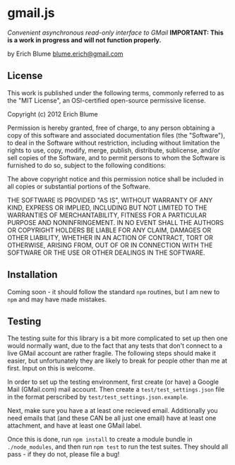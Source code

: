 gmail.js
========
*Convenient asynchronous read-only interface to GMail*
**IMPORTANT: This is a work in progress and will not function properly.**

by Erich Blume <blume.erich@gmail.com>

License
-------

This work is published under the following terms, commonly referred to as the
"MIT License", an OSI-certified open-source permissive license.

Copyright (c) 2012 Erich Blume

Permission is hereby granted, free of charge, to any person obtaining a copy of this software and associated documentation files (the "Software"), to deal in the Software without restriction, including without limitation the rights to use, copy, modify, merge, publish, distribute, sublicense, and/or sell copies of the Software, and to permit persons to whom the Software is furnished to do so, subject to the following conditions:

The above copyright notice and this permission notice shall be included in all copies or substantial portions of the Software.

THE SOFTWARE IS PROVIDED "AS IS", WITHOUT WARRANTY OF ANY KIND, EXPRESS OR IMPLIED, INCLUDING BUT NOT LIMITED TO THE WARRANTIES OF MERCHANTABILITY, FITNESS FOR A PARTICULAR PURPOSE AND NONINFRINGEMENT. IN NO EVENT SHALL THE AUTHORS OR COPYRIGHT HOLDERS BE LIABLE FOR ANY CLAIM, DAMAGES OR OTHER LIABILITY, WHETHER IN AN ACTION OF CONTRACT, TORT OR OTHERWISE, ARISING FROM, OUT OF OR IN CONNECTION WITH THE SOFTWARE OR THE USE OR OTHER DEALINGS IN THE SOFTWARE.

Installation
------------

Coming soon - it should follow the standard `npm` routines, but I am new to `npm` and may have made mistakes.

Testing
-------

The testing suite for this library is a bit more complicated to set up then one would normally want, due to the fact that any tests that don't connect to a live GMail account are rather fragile. The following steps should make it easier, but unfortunately they are likely to break for people other than me at first. Input on this is welcome.

In order to set up the testing environment, first create (or have) a Google Mail (GMail.com) mail account. Then create a `test/test_settings.json` file in the format perscribed by `test/test_settings.json.example`.

Next, make sure you have a at least one recieved email. Additionally you need emails that (and these CAN be all just one email) have at least one attachment, and have at least one GMail label.

Once this is done, run `npm install` to create a module bundle in `./node_modules`, and then run `npm test` to run the test suites. They should all pass - if they do not, please file a bug!
